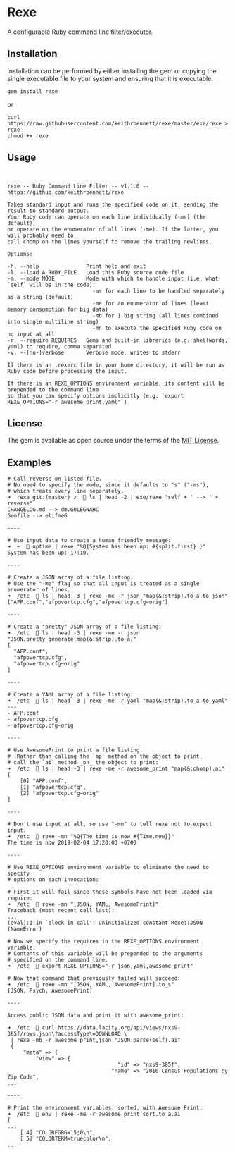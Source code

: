 # Rexe

A configurable Ruby command line filter/executor.



## Installation

Installation can be performed by either installing the gem or copying the single executable file to your system and ensuring that it is executable:

```gem install rexe```

or

```
curl https://raw.githubusercontent.com/keithrbennett/rexe/master/exe/rexe > rexe
chmod +x rexe
```

## Usage

```


rexe -- Ruby Command Line Filter -- v1.1.0 -- https://github.com/keithrbennett/rexe

Takes standard input and runs the specified code on it, sending the result to standard output.
Your Ruby code can operate on each line individually (-ms) (the default),
or operate on the enumerator of all lines (-me). If the latter, you will probably need to
call chomp on the lines yourself to remove the trailing newlines.

Options:

-h, --help               Print help and exit
-l, --load A_RUBY_FILE   Load this Ruby source code file
-m, --mode MODE          Mode with which to handle input (i.e. what `self` will be in the code):
                           -ms for each line to be handled separately as a string (default)
                           -me for an enumerator of lines (least memory consumption for big data)
                           -mb for 1 big string (all lines combined into single multiline string)
                           -mn to execute the specified Ruby code on no input at all 
-r, --require REQUIRES   Gems and built-in libraries (e.g. shellwords, yaml) to require, comma separated
-v, --[no-]verbose       Verbose mode, writes to stderr

If there is an .rexerc file in your home directory, it will be run as Ruby code before processing the input.

If there is an REXE_OPTIONS environment variable, its content will be prepended to the command line
so that you can specify options implicitly (e.g. `export REXE_OPTIONS="-r awesome_print,yaml"`)

```


## License

The gem is available as open source under the terms of the [MIT License](https://opensource.org/licenses/MIT).


## Examples

```
# Call reverse on listed file.
# No need to specify the mode, since it defaults to "s" ("-ms"),
# which treats every line separately.
➜  rexe git:(master) ✗   ls | head -2 | exe/rexe "self + ' --> ' + reverse"
CHANGELOG.md --> dm.GOLEGNAHC
Gemfile --> elifmeG

----

# Use input data to create a human friendly message:
➜  ~   uptime | rexe "%Q{System has been up: #{split.first}.}"
System has been up: 17:10.

----

# Create a JSON array of a file listing.
# Use the "-me" flag so that all input is treated as a single enumerator of lines.
➜  /etc   ls | head -3 | rexe -me -r json "map(&:strip).to_a.to_json"
["AFP.conf","afpovertcp.cfg","afpovertcp.cfg~orig"]

----

# Create a "pretty" JSON array of a file listing:
➜  /etc   ls | head -3 | rexe -me -r json "JSON.pretty_generate(map(&:strip).to_a)"
[
  "AFP.conf",
  "afpovertcp.cfg",
  "afpovertcp.cfg~orig"
]

----

# Create a YAML array of a file listing:
➜  /etc   ls | head -3 | rexe -me -r yaml "map(&:strip).to_a.to_yaml"
---
- AFP.conf
- afpovertcp.cfg
- afpovertcp.cfg~orig

----

# Use AwesomePrint to print a file listing.
# (Rather than calling the `ap` method on the object to print, 
# call the `ai` method _on_ the object to print:
➜  /etc   ls | head -3 | rexe -me -r awesome_print "map(&:chomp).ai"
[
    [0] "AFP.conf",
    [1] "afpovertcp.cfg",
    [2] "afpovertcp.cfg~orig"
]

----

# Don't use input at all, so use "-mn" to tell rexe not to expect input.
➜  /etc   rexe -mn "%Q{The time is now #{Time.now}}"
The time is now 2019-02-04 17:20:03 +0700

----

# Use REXE_OPTIONS environment variable to eliminate the need to specify
# options on each invocation:

# First it will fail since these symbols have not been loaded via require:
➜  /etc   rexe -mn "[JSON, YAML, AwesomePrint]"
Traceback (most recent call last):
...
(eval):1:in `block in call': uninitialized constant Rexe::JSON (NameError)

# Now we specify the requires in the REXE_OPTIONS environment variable.
# Contents of this variable will be prepended to the arguments
# specified on the command line.
➜  /etc   export REXE_OPTIONS="-r json,yaml,awesome_print"

# Now that command that previously failed will succeed:
➜  /etc   rexe -mn "[JSON, YAML, AwesomePrint].to_s"
[JSON, Psych, AwesomePrint]

----

Access public JSON data and print it with awesome_print:

➜  /etc   curl https://data.lacity.org/api/views/nxs9-385f/rows.json\?accessType\=DOWNLOAD \
 | rexe -mb -r awesome_print,json "JSON.parse(self).ai"
 {
     "meta" => {
         "view" => {
                                   "id" => "nxs9-385f",
                                 "name" => "2010 Census Populations by Zip Code",
...

----

# Print the environment variables, sorted, with Awesome Print:
➜  /etc   env | rexe -me -r awesome_print sort.to_a.ai
[
...
    [ 4] "COLORFGBG=15;0\n",
    [ 5] "COLORTERM=truecolor\n",
...    
```